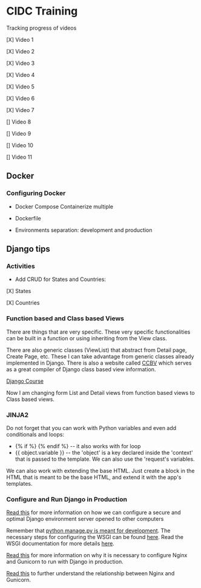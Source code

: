 # CIDC Training

Tracking progress of videos

[X] Video 1

[X] Video 2

[X] Video 3

[X] Video 4

[X] Video 5

[X] Video 6

[X] Video 7

[] Video 8

[] Video 9

[] Video 10

[] Video 11


## Docker
### Configuring Docker
* Docker Compose
Containerize multiple

* Dockerfile

* Environments separation: development and production


## Django tips

### Activities
* Add CRUD for States and Countries:

[X] States

[X] Countries


### Function based and Class based Views
There are things that are very specific. These very specific functionalities can be built in a function
or using inheriting from the View class.

There are also generic classes (ViewList) that abstract from Detail page, Create Page, etc. These I can
take advantage from generic classes already implemented in Django. There is also a website called 
[CCBV](https://ccbv.co.uk/) which serves as a great compiler of Django class based view information.

[Django Course](https://www.youtube.com/playlist?list=PLj7fuoRtNDcelpc_sTM_dwh6QUwrahUNj)

Now I am changing form List and Detail views from function based views to Class based views.


### JINJA2
Do not forget that you can work with Python variables and even add conditionals and loops:
* {% if <condition> %} <statement> {% endif %}  -- it also works with for loop
* {{ object.variable }} -- the 'object' is a key declared inside the 'context' that is passed to the template.
We can also use the 'request's variables.

We can also work with extending the base HTML. Just create a block in the HTML that is meant to be the base HTML,
and extend it with the app's templates.

### Configure and Run Django in Production
[Read this](https://marketsplash.com/tutorials/django/how-to-run-django-in-production/#:~:text=Django's%20static%20and%20media%20files,them%20using%20Django's%20collectstatic%20command.&text=Run%20the%20collectstatic%20command%20to,files%20into%20the%20STATIC_ROOT%20directory.)
 for more information on how we can configure a secure and optimal Django environment server opened to other computers

Remember that [python manage.py is meant for development](https://stackoverflow.com/questions/61157573/manage-py-runserver-is-frequently-reloading-in-production). 
The necessary steps for configuring the WSGI can be found [here](https://stackoverflow.com/questions/69659258/do-we-need-to-use-runserver-command-in-production-to-start-our-django-project). 
Read the WSGI documentation for more details [here](https://uwsgi-docs.readthedocs.io/en/latest/). 

[Read this](https://vsupalov.com/django-runserver-in-production/) for more information on why it is necessary to 
configure Nginx and Gunicorn to run with Django in production.

[Read this](https://vsupalov.com/gunicorn-and-nginx/) to further understand the relationship between Nginx and Gunicorn.